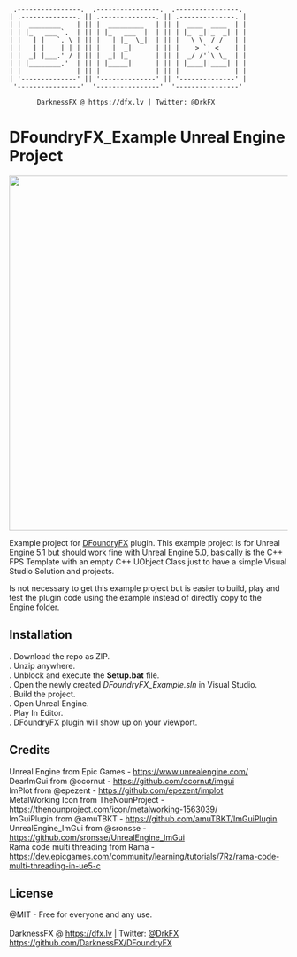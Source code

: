      .----------------.  .----------------.  .----------------. 
    | .--------------. || .--------------. || .--------------. |
    | |  ________    | || |  _________   | || |  ____  ____  | |
    | | |_   ___ `.  | || | |_   ___  |  | || | |_  _||_  _| | |
    | |   | |   `. \ | || |   | |_  \_|  | || |   \ \  / /   | |
    | |   | |    | | | || |   |  _|      | || |    > `' <    | |
    | |  _| |___.' / | || |  _| |_       | || |  _/ /'`\ \_  | |
    | | |________.'  | || | |_____|      | || | |____||____| | |
    | |              | || |              | || |              | |
    | '--------------' || '--------------' || '--------------' |
     '----------------'  '----------------'  '----------------' 

           DarknessFX @ https://dfx.lv | Twitter: @DrkFX

# DFoundryFX_Example Unreal Engine Project

<img src="https://github.com/DarknessFX/DFoundryFX/raw/eea015c01c242c5107f6b47a4e32e807e9e6de8d/.git_img/screenshot01.png" width="640px" /> <br/>

Example project for <a href="https://github.com/DarknessFX/DFoundryFX" target="_blank">DFoundryFX</a> plugin. This example project is for Unreal
Engine 5.1 but should work fine with Unreal Engine 5.0, basically is the C++ FPS Template 
with an empty C++ UObject Class just to have a simple Visual Studio Solution and projects.<br/>

Is not necessary to get this example project but is easier to build, play and test the plugin code
using the example instead of directly copy to the Engine folder.

## Installation

. Download the repo as ZIP.<br/>
. Unzip anywhere.<br/>
. Unblock and execute the **Setup.bat** file.<br/>
. Open the newly created *DFoundryFX_Example.sln* in Visual Studio.<br/>
. Build the project.<br/>
. Open Unreal Engine.<br/>
. Play In Editor. <br/>
. DFoundryFX plugin will show up on your viewport.<br/>

## Credits

Unreal Engine from Epic Games - https://www.unrealengine.com/ <br/>
DearImGui from @ocornut - https://github.com/ocornut/imgui <br/>
ImPlot from @epezent - https://github.com/epezent/implot <br/>
MetalWorking Icon from TheNounProject - https://thenounproject.com/icon/metalworking-1563039/ <br/>
ImGuiPlugin from @amuTBKT - https://github.com/amuTBKT/ImGuiPlugin <br/>
UnrealEngine_ImGui from @sronsse - https://github.com/sronsse/UnrealEngine_ImGui <br/>
Rama code multi threading from Rama - https://dev.epicgames.com/community/learning/tutorials/7Rz/rama-code-multi-threading-in-ue5-c <br/>

## License

@MIT - Free for everyone and any use. <br/><br/>
DarknessFX @ <a href="https://dfx.lv" target="_blank">https://dfx.lv</a> | Twitter: <a href="https://twitter.com/DrkFX" target="_blank">@DrkFX</a> <br/>https://github.com/DarknessFX/DFoundryFX
